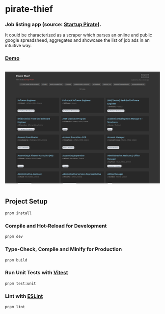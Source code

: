 # pirate-thief

### Job listing app (source: [Startup Pirate](https://docs.google.com/spreadsheets/d/1s8XLKx-D23jEBM-LifstRFWX2Zj6Lv98twNxObHeXjQ/edit?gid=0#gid=0)).

It could be characterized as a scraper which parses an online and public google spreadsheed, aggregates and showcase the list of job ads in an intuitive way.

### [Demo](https://gtopsis.github.io/pirate-thief/)

<br>

<img src="./pirate-thief-screenshot.png" alt="Screenshot of pirate-thief app" width="800" height="auto" style="display: block; margin: 0 auto;">

<br>

## Project Setup

```sh
pnpm install
```

### Compile and Hot-Reload for Development

```sh
pnpm dev
```

### Type-Check, Compile and Minify for Production

```sh
pnpm build
```

### Run Unit Tests with [Vitest](https://vitest.dev/)

```sh
pnpm test:unit
```

### Lint with [ESLint](https://eslint.org/)

```sh
pnpm lint
```

